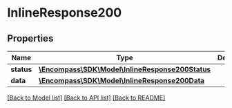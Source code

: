 # InlineResponse200

## Properties
Name | Type | Description | Notes
------------ | ------------- | ------------- | -------------
**status** | [**\Encompass\SDK\Model\InlineResponse200Status**](InlineResponse200Status.md) |  | [optional] 
**data** | [**\Encompass\SDK\Model\InlineResponse200Data**](InlineResponse200Data.md) |  | [optional] 

[[Back to Model list]](../../README.md#documentation-for-models) [[Back to API list]](../../README.md#documentation-for-api-endpoints) [[Back to README]](../../README.md)


